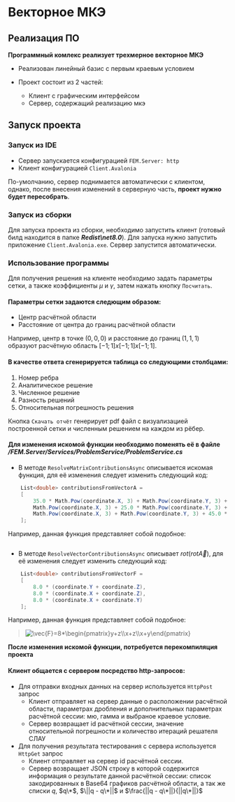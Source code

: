 # Векторное МКЭ

## Реализация ПО

**Программный комлекс реализует трехмерное векторное МКЭ**

- Реализован линейный базис с первым краевым условием

- Проект состоит из 2 частей:
  - Клиент с графическим интерфейсом
  - Сервер, содержащий реализацию мкэ

## Запуск проекта

### Запуск из IDE
 - Сервер запускается конфигурацией `FEM.Server: http`
 - Клиент конфигурацией `Client.Avalonia`

По-умолчанию, сервер поднимается автоматически с клиентом, однако, после внесения изменений в серверную часть, **проект нужно будет пересобрать**.

### Запуск из сборки
Для запуска проекта из сборки, необходимо запустить клиент (готовый билд находится в папке ___Redist\net8.0___). Для запуска нужно
запустить приложение `Client.Avalonia.exe`. Сервер запустится автоматически.

### Использование программы
Для получения решения на клиенте необходимо задать параметры сетки, а также коэффициенты $μ$ и $γ$, затем нажать
кнопку `Посчитать`.

#### Параметры сетки задаются следющим образом:

* Центр расчётной области
* Расстояние от центра до границ расчётной области

Например, центр в точке $(0,0,0)$ и расстояние до границ $(1,1,1)$ образуют расчётную область $[-1;1]x[-1;1]x[-1;1]$.

#### В качестве ответа сгенерируется таблица со следующими столбцами:
1. Номер ребра
2. Аналитическое решение
3. Численное решение
4. Разность решений
5. Относительная погрешность решения

Кнопка `Cкачать отчёт` генерирует pdf файл с визуализацией построенной сетки и численным решением на каждом из рёбер.

#### Для изменения искомой функции необходимо поменять её в файле ***/FEM.Server/Services/ProblemService/ProblemService.cs***

- В методе `ResolveMatrixContributionsAsync` описывается искомая функция, для её изменения следует изменить следующий код:

```csharp
    List<double> contributionsFromVectorA =
    [
        35.0 * Math.Pow(coordinate.X, 3) + Math.Pow(coordinate.Y, 3) + Math.Pow(coordinate.Z, 3),
        Math.Pow(coordinate.X, 3) + 25.0 * Math.Pow(coordinate.Y, 3) + Math.Pow(coordinate.Z, 3),
        Math.Pow(coordinate.X, 3) + Math.Pow(coordinate.Y, 3) + 45.0 * Math.Pow(coordinate.Z, 3)
    ];
```

Например, данная функция представляет собой подобное:

> <img src="https://latex.codecogs.com/svg.image?\vec{A}=\begin{pmatrix}35x^3&plus;y^3&plus;z^3\\x^3&plus;25y^3&plus;z^3\\x^3&plus;y^3&plus;45z^3\end{pmatrix}" title="\vec{A}=\begin{pmatrix}35x^3+y^3+z^3\\x^3+25y^3+z^3\\x^3+y^3+45z^3\end{pmatrix}"  alt=""/>

- В методе `ResolveVectorContributionsAsync` описывает $rot(rot\vec{A})$, для её изменения следует изменить следующий код:

```csharp
    List<double> contributionsFromVectorF =
    [
        8.0 * (coordinate.Y + coordinate.Z),
        8.0 * (coordinate.X + coordinate.Z),
        8.0 * (coordinate.X + coordinate.Y)
    ];
```

Например, данная функция представляет собой подобное:

> <img src="https://latex.codecogs.com/svg.image?\vec{F}=8*\begin{pmatrix}y&plus;z\\x&plus;z\\x&plus;y\end{pmatrix}" title="\vec{F}=8*\begin{pmatrix}y+z\\x+z\\x+y\end{pmatrix}" />

**После изменения искомой функции, потребуется перекомпиляция проекта**

#### Клиент общается с сервером посредство http-запросов:
 - Для отправки входных данных на сервер используется `HttpPost` запрос
   - Клиент отправляет на сервер данные о расположении расчётной области, параметрах дробления и дополнительных параметрах расчётной сессии: мю, гамма и выбраное краевое условие.
   - Сервер возвращает id расчётной сессии, значение относительной погрешности и количество итераций решателя СЛАУ
 - Для получения результата тестирования с сервера используется `HttpGet` запрос
   - Клиент отправляет на сервер id расчётной сессии.
   - Сервер возвращает JSON строку в которой содержится информация о результате данной расчётной сессии: список закодированных в Base64 графиков расчётной области, а так же списки $q$, $q\*$, $\||q - q\*||$ и $\frac{||q - q\*||}{||q\*||}$

